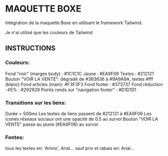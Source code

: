 # MAQUETTE BOXE

Intégration de la maquette Boxe en utilisant le framework Tailwind.   

Je n'ai utilisé que les couleurs de Tailwind

## INSTRUCTIONS

### Couleurs:

Fond "noir" (marges body) : #1C1C1C
Jaune : #EA9F06
Textes : #212121
Bouton "VOIR LA VENTE": dégradé de #363636 à #9A9A9A, textes #fff (blanc)
Fond articles (main): #F3F3F3
Fond footer : #373737
Fond réduction -45% : #292929
Points ronds sur "navigation footer" : #D1D1D1

### Transitions sur les liens:

Durée = 500ms
Les textes de liens passent de #212121 à #EA9F06
Les icones réseaux sociaux ont une opacité de 0.5 au survol
Bouton "VOIR LA VENTE" passe au jaune (#EA9F06) au survol

### Fontes:

tous les textes en: 'Arimo', Arial...
sauf prix et rabais en: Arial...
